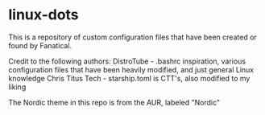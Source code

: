 # linux-dots

This is a repository of custom configuration files that have been created or found by Fanatical.

Credit to the following authors:
DistroTube - .bashrc inspiration, various configuration files that have been heavily modified, and just general Linux knowledge
Chris Titus Tech - starship.toml is CTT's, also modified to my liking

The Nordic theme in this repo is from the AUR, labeled "Nordic"
